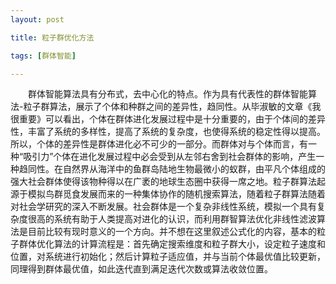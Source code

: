 ```yaml
---
layout: post

title: 粒子群优化方法

tags: [群体智能]

---
```



&emsp;&emsp;群体智能算法具有分布式，去中心化的特点。作为具有代表性的群体智能算法-粒子群算法，展示了个体和种群之间的差异性，趋同性。从毕淑敏的文章《我很重要》可以看出，个体在群体进化发展过程中是十分重要的，由于个体间的差异性，丰富了系统的多样性，提高了系统的复杂度，也使得系统的稳定性得以提高。所以，个体的差异性是群体进化必不可少的一部分。而群体对与个体而言，有一种“吸引力”个体在进化发展过程中必会受到从左邻右舍到社会群体的影响，产生一种趋同性。在自然界从海洋中的鱼群岛陆地生物最微小的蚁群，由平凡个体组成的强大社会群体使得该物种得以在广袤的地球生态圈中获得一席之地。粒子群算法起源于模拟鸟群觅食发展而来的一种集体协作的随机搜索算法，随着粒子群算法随着对社会学研究的深入不断发展。社会群体是一个复杂非线性系统，模拟一个具有复杂度很高的系统有助于人类提高对进化的认识，而利用群智算法优化非线性滤波算法是目前比较有现时意义的一个方向。并不想在这里叙述公式化的内容，基本的粒子群体优化算法的计算流程是：首先确定搜索维度和粒子群大小，设定粒子速度和位置，对系统进行初始化；然后计算粒子适应值，并与当前个体最优值比较更新，同理得到群体最优值，如此迭代直到满足迭代次数或算法收敛位置。
